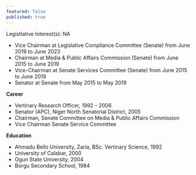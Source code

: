 ```yaml
---
featured: false
published: true
---
```

Legistlative Interest(s): NA

* Vice Chairman at Legislative Compliance Committee (Senate) from June 2019 to June 2023
* Chairman at Media & Public Affairs Commission (Senate) from June 2015 to June 2019
* Vice-Chairman at Senate Services Committee (Senate) from June 2015 to June 2019
* Senator at Senate from May 2015 to May 2019

**Career**

* Vertinary Research Officer, 1992 – 2006
* Senator (APC), Niger North Senatorial District, 2005
* Chairman, Senate Committee on Media & Public Affairs Commission
* Vice Chairman Senate Service Committee

**Education**

* Ahmadu Bello University, Zaria, BSc. Vertinary Science, 1992
* University of Calabar, 2000
* Ogun State University, 2004
* Borgu Secondary School, 1984
